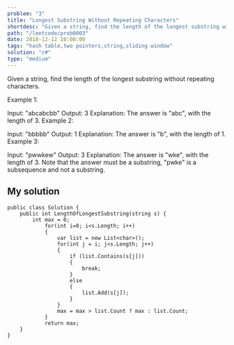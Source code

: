 ```yaml
---
problem: "3"
title: "Longest Substring Without Repeating Characters"
shortdesc: "Given a string, find the length of the longest substring without repeating characters."
path: "/leetcode/prob0003"
date: 2018-12-12 10:00:00
tags: "hash table,two pointers,string,sliding window"
solution: "c#"
type: "medium"
---
```


Given a string, find the length of the longest substring without repeating characters.

Example 1:

Input: "abcabcbb"
Output: 3
Explanation: The answer is "abc", with the length of 3.
Example 2:

Input: "bbbbb"
Output: 1
Explanation: The answer is "b", with the length of 1.
Example 3:

Input: "pwwkew"
Output: 3
Explanation: The answer is "wke", with the length of 3.
Note that the answer must be a substring, "pwke" is a subsequence and not a substring.

## My solution

```
public class Solution {
    public int LengthOfLongestSubstring(string s) {
        int max = 0;
            for(int i=0; i<s.Length; i++)
            {
                var list = new List<char>();
                for(int j = i; j<s.Length; j++)
                {
                    if (list.Contains(s[j]))
                    {
                        break;
                    }
                    else
                    {
                        list.Add(s[j]);
                    }
                }
                max = max > list.Count ? max : list.Count;
            }
            return max;
    }
}
```
